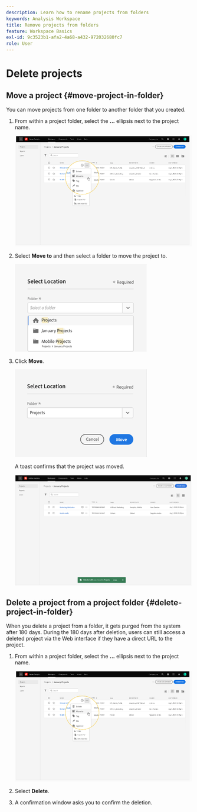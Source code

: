 ```yaml
---
description: Learn how to rename projects from folders
keywords: Analysis Workspace
title: Remove projects from folders
feature: Workspace Basics
exl-id: 9c3523b1-afa2-4a68-a432-972032680fc7
role: User
---
```

<!-- Is this article still needed -->
# Delete projects


## Move a project {#move-project-in-folder}

You can move projects from one folder to another folder that you created.

1. From within a project folder, select the **...** ellipsis next to the project name.

    ![The ellipsis options.](/help/analysis-workspace/build-workspace-project/assets/move1.png)

1. Select **Move to** and then select a folder to move the project to.

    ![The Select Location window.](/help/analysis-workspace/build-workspace-project/assets/move-select-location.png)

1. Click **Move**.

    ![Click Move.](/help/analysis-workspace/build-workspace-project/assets/move-click-move.png)

    A toast confirms that the project was moved.

    ![The move confirmation toast. ](/help/analysis-workspace/build-workspace-project/assets/move-project-moved.png)

## Delete a project from a project folder {#delete-project-in-folder}

When you delete a project from a folder, it gets purged from the system after 180 days. During the 180 days after deletion, users can still access a deleted project via the Web interface if they have a direct URL to the project.

1. From within a project folder, select the **...** ellipsis next to the project name.

    ![The ellipsis options.](/help/analysis-workspace/build-workspace-project/assets/move1.png)

1. Select **Delete**.

1. A confirmation window asks you to confirm the deletion.
